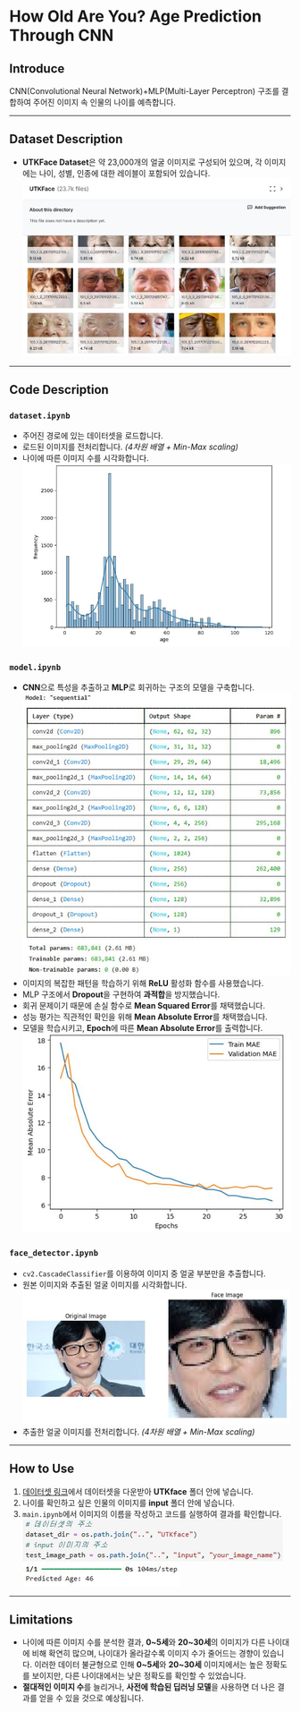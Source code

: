 #   How Old Are You? Age Prediction Through CNN

## Introduce
CNN(Convolutional Neural Network)+MLP(Multi-Layer Perceptron) 구조를 결합하여 주어진 이미지 속 인물의 나이를 예측합니다.

---
## Dataset Description
- **UTKFace Dataset**은 약 23,000개의 얼굴 이미지로 구성되어 있으며, 각 이미지에는 나이, 성별, 인종에 대한 레이블이 포함되어 있습니다.
![UTKface](<assets/UTKface.JPG>)

---

## Code Description

### `dataset.ipynb`
- 주어진 경로에 있는 데이터셋을 로드합니다.  
- 로드된 이미지를 전처리합니다. *(4차원 배열 + Min-Max scaling)*  
- 나이에 따른 이미지 수를 시각화합니다.  
![Dataset Visualization](<assets/Dataset Visualization.JPG>)  

### `model.ipynb`
- **CNN**으로 특성을 추출하고 **MLP**로 회귀하는 구조의 모델을 구축합니다.  
![Model Architecture](<assets/Model Architecture.JPG>)   
- 이미지의 복잡한 패턴을 학습하기 위해 **ReLU** 활성화 함수를 사용했습니다.  
- MLP 구조에서 **Dropout**을 구현하여 **과적합**을 방지했습니다.  
- 회귀 문제이기 때문에 손실 함수로 **Mean Squared Error**를 채택했습니다.  
- 성능 평가는 직관적인 확인을 위해 **Mean Absolute Error**를 채택했습니다.  
- 모델을 학습시키고, **Epoch**에 따른 **Mean Absolute Error**를 출력합니다.  
![Training Performance](<assets/Training Performance.JPG>)   

### `face_detector.ipynb`
- `cv2.CascadeClassifier`를 이용하여 이미지 중 얼굴 부분만을 추출합니다.  
- 원본 이미지와 추출된 얼굴 이미지를 시각화합니다.  
![Face Detection](<assets/Face Detection.JPG>) 
- 추출한 얼굴 이미지를 전처리합니다. *(4차원 배열 + Min-Max scaling)*  

---

## How to Use
1. [데이터셋 링크](<https://www.kaggle.com/datasets/jangedoo/utkface-new>)에서 데이터셋을 다운받아 **UTKface** 폴더 안에 넣습니다.    
2. 나이를 확인하고 싶은 인물의 이미지를 **input** 폴더 안에 넣습니다.  
3. `main.ipynb`에서 이미지의 이름을 작성하고 코드를 실행하여 결과를 확인합니다.  
![Image Name](<assets/Image Name.JPG>)  
![Result Example](<assets/Result Example.JPG>) 

---

## Limitations
- 나이에 따른 이미지 수를 분석한 결과, **0~5세**와 **20~30세**의 이미지가 다른 나이대에 비해 확연히 많으며, 나이대가 올라갈수록 이미지 수가 줄어드는 경향이 있습니다. 이러한 데이터 불균형으로 인해 **0~5세**와 **20~30세** 이미지에서는 높은 정확도를 보이지만, 다른 나이대에서는 낮은 정확도를 확인할 수 있었습니다.  
- **절대적인 이미지 수**를 늘리거나, **사전에 학습된 딥러닝 모델**을 사용하면 더 나은 결과를 얻을 수 있을 것으로 예상됩니다.
